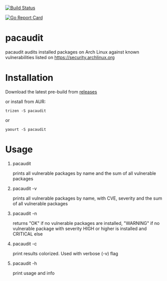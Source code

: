 [![Build Status](https://travis-ci.org/steffenfritz/pacaudit.svg?branch=master)](https://travis-ci.org/steffenfritz/pacaudit)

[![Go Report Card](https://goreportcard.com/badge/github.com/steffenfritz/pacaudit)](https://goreportcard.com/report/github.com/steffenfritz/pacaudit)



# pacaudit

pacaudit audits installed packages on Arch Linux against known vulnerabilities listed on https://security.archlinux.org

# Installation

Download the latest pre-build from [releases](https://github.com/steffenfritz/pacaudit/releases)


or install from AUR:


    trizen -S pacaudit

or

    yaourt -S pacaudit 

# Usage

1. pacaudit
    
    prints all vulnerable packages by name and the sum of all vulnerable packages


2. pacaudit -v
    
    prints all vulnerable packages by name, with CVE, severity and the sum of all vulnerable packages


3. pacaudit -n
    
    returns "OK" if no vulnerable packages are installed, "WARNING" if no vulnerable package with severity HIGH or higher is installed and CRITICAL else

    
4. pacaudit -c
    
    print results colorized. Used with verbose (-v) flag

5. pacaudit -h
   
   print usage and info
